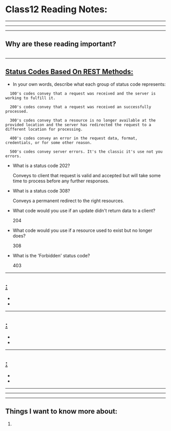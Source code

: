 # **Class12 Reading Notes:**
---
---
---
## Why are these reading important?

```
```

---

## [**Status Codes Based On REST Methods:**](https://www.moesif.com/blog/technical/api-design/Which-HTTP-Status-Code-To-Use-For-Every-CRUD-App/)


*  In your own words, describe what each group of status code represents:

```
  100's codes convey that a request was received and the server is working to fulfill it.

  200's codes convey that a request was received an successfully processed. 

  300's codes convey that a resource is no longer available at the provided location and the server has redirected the request to a different location for processing.

  400's codes convey an error in the request data, format, credentials, or for some other reason.

  500's codes convey server errors. It's the classic it's use not you errors.
```


* What is a status code 202?

  Conveys to client that request is valid and accepted but will take some time to process before any further responses.

* What is a status code 308?

  Conveys a permanent redirect to the right resources.

* What code would you use if an update didn't return data to a client?

  204

* What code would you use if a resource used to exist but no longer does?

  308

* What is the 'Forbidden' status code?

  403

---

## [**:**]()

*


* 



---

## [**:**]()

*



* 



---

## [**:**]()

*



* 



---
---
---
## **Things I want to know more about:**

1. 

